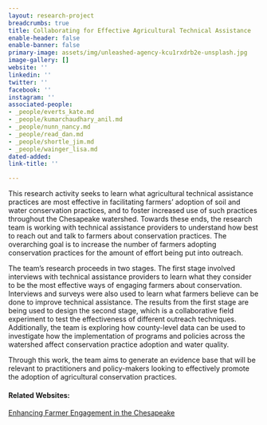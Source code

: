 ```yaml
---
layout: research-project
breadcrumbs: true
title: Collaborating for Effective Agricultural Technical Assistance
enable-header: false
enable-banner: false
primary-image: assets/img/unleashed-agency-kcu1rxdrb2e-unsplash.jpg
image-gallery: []
website: ''
linkedin: ''
twitter: ''
facebook: ''
instagram: ''
associated-people:
- _people/everts_kate.md
- _people/kumarchaudhary_anil.md
- _people/nunn_nancy.md
- _people/read_dan.md
- _people/shortle_jim.md
- _people/wainger_lisa.md
dated-added: 
link-title: ''

---
```

<!-- Global site tag (gtag.js) - Google Analytics -->
<script async src="https://www.googletagmanager.com/gtag/js?id=G-RFJEY5FM58"></script>
<script>
  window.dataLayer = window.dataLayer || [];
  function gtag(){dataLayer.push(arguments);}
  gtag('js', new Date());

  gtag('config', 'G-RFJEY5FM58');
</script>


This research activity seeks to learn what agricultural technical assistance practices are most effective in facilitating farmers’ adoption of soil and water conservation practices, and to foster increased use of such practices throughout the Chesapeake watershed. Towards these ends, the research team is working with technical assistance providers to understand how best to reach out and talk to farmers about conservation practices. The overarching goal is to increase the number of farmers adopting conservation practices for the amount of effort being put into outreach.

The team’s research proceeds in two stages. The first stage involved interviews with technical assistance providers to learn what they consider to be the most effective ways of engaging farmers about conservation. Interviews and surveys were also used to learn what farmers believe can be done to improve technical assistance. The results from the first stage are being used to design the second stage, which is a collaborative field experiment to test the effectiveness of different outreach techniques. Additionally, the team is exploring how county-level data can be used to investigate how the implementation of programs and policies across the watershed affect conservation practice adoption and water quality.

Through this work, the team aims to generate an evidence base that will be relevant to practitioners and policy-makers looking to effectively promote the adoption of agricultural conservation practices.

#### Related Websites:

[Enhancing Farmer Engagement in the Chesapeake](https://farmpartners.cbl.umces.edu/ )
